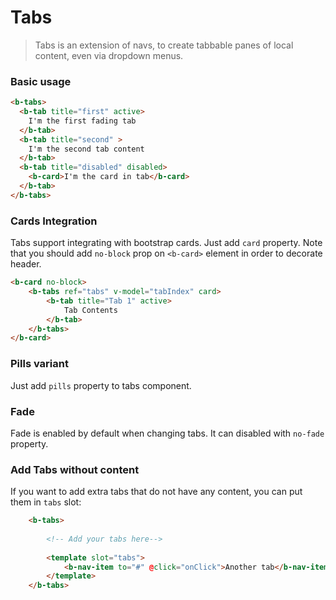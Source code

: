 # Tabs

> Tabs is an extension of navs, to create tabbable panes of local content, even via dropdown menus.


### Basic usage

```html
<b-tabs>
  <b-tab title="first" active>
    I'm the first fading tab
  </b-tab>
  <b-tab title="second" >
    I'm the second tab content
  </b-tab>
  <b-tab title="disabled" disabled>
    <b-card>I'm the card in tab</b-card>
  </b-tab>
</b-tabs>
```

### Cards Integration

Tabs support integrating with bootstrap cards. Just add `card` property. Note that you should add `no-block` prop on `<b-card>` element in order to decorate header.

```html
<b-card no-block>
    <b-tabs ref="tabs" v-model="tabIndex" card>
        <b-tab title="Tab 1" active>
            Tab Contents
        </b-tab>
    </b-tabs>
</b-card>
```

### Pills variant

Just add `pills` property to tabs component.

### Fade

Fade is enabled by default when changing tabs. It can disabled with `no-fade` property.

### Add Tabs without content

If you want to add extra tabs that do not have any content, you can put them in `tabs` slot:

```html
    <b-tabs>
    
        <!-- Add your tabs here-->
    
        <template slot="tabs">
            <b-nav-item to="#" @click="onClick">Another tab</b-nav-item>
        </template>
    </b-tabs>
```
